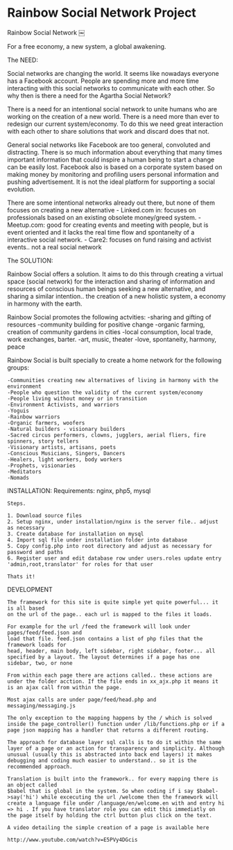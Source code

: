 Rainbow Social Network Project
=======
Rainbow Social Network ￼

For a free economy, a new system, a global awakening.

The NEED:

Social networks are changing the world. It seems like nowadays everyone has a Facebook account. People are spending more and more time interacting with this social networks to communicate with each other. So why then is there a need for the Agartha Social Network?

There is a need for an intentional social network to unite humans who are working on the creation of a new world. There is a need more than ever to redesign our current system/economy. To do this we need great interaction with each other to share solutions that work and discard does that not.

General social networks like Facebook are too general, convoluted and distracting. There is so much information about everything that many times important information that could inspire a human being to start a change can be easily lost. Facebook also is based on a corporate system based on making money by monitoring and profiling users personal information and pushing advertisement. It is not the ideal platform for supporting a social evolution.

There are some intentional networks already out there, but none of them focuses on creating a new alternative
	- Linked.com in: focuses on professionals based on an existing obsolete money/greed system.
	- Meetup.com: good for creating events and meeting with people, but is event oriented and it lacks the real time flow and 	  spontaneity of a interactive social network.
	- Care2: focuses on fund raising and activist events.. not a real social network 


The SOLUTION:

Rainbow Social offers a solution. It aims to do this through creating a virtual space (social network) for the interaction and sharing of information and resources of conscious human beings seeking a new alternative, and sharing a similar intention.. the creation of a new holistic system, a economy in harmony with the earth.

Rainbow Social promotes the following actvities: 
	-sharing and gifting of resources
	-community building for positive change
	-organic farming, creation of community gardens in cities
	-local consumption, local trade, work exchanges, barter. 
	-art, music, theater
	-love, spontaneity, harmony, peace

Rainbow Social is built specially to create a home network for the following groups:

	-Communities creating new alternatives of living in harmony with the environment
	-People who question the validity of the current system/economy
	-People living without money or in transition
	-Environment Activists, and warriors
	-Yoguis
	-Rainbow warriors
	-Organic farmers, woofers
	-Natural builders - visionary builders
	-Sacred circus performers, clowns, jugglers, aerial fliers, fire spinners, story tellers
	-Visionary artists, artisans, poets
	-Conscious Musicians, Singers, Dancers
	-Healers, light workers, body workers
	-Prophets, visionaries
	-Meditators
	-Nomads

INSTALLATION:
	Requirements: nginx, php5, mysql

	Steps.

	1. Download source files
	2. Setup nginx, under installation/nginx is the server file.. adjust as necessary
	3. Create database for installation on mysql
	4. Import sql file under installation folder into database
	5. Copy config.php into root directory and adjust as necessary for password and paths
	6. Register user and edit database row under users.roles update entry 'admin,root,translator' for roles for that user

	Thats it!


DEVELOPMENT

	The framework for this site is quite simple yet quite powerful... it is all based
	on the url of the page.. each url is mapped to the files it loads.

	For example for the url /feed the framework will look under pages/feed/feed.json and
	load that file. feed.json contains a list of php files that the framework loads for
	head, header, main body, left sidebar, right sidebar, footer... all specified by a layout. The layout determines if a page has one sidebar, two, or none

	From within each page there are actions called.. these actions are under the folder acction. If the file ends in xx_ajx.php it means it is an ajax call from within the page.

	Most ajax calls are under page/feed/head.php and messaging/messaging.js

	The only exception to the mapping happens by the / which is solved inside the page_controller() function under /lib/functions.php or if a page json mapping has a handler that returns a different routing.

	The approach for database layer sql calls is to do it within the same layer of a page or an action for transparency and simplicity. Although unusual (usually this is abstracted into back end layers) it makes debugging and coding much easier to understand.. so it is the recommended approach.

	Translation is built into the framework.. for every mapping there is an object called
	$babel that is global in the system. So when coding if i say $babel->say('hi') while excecuting the url /welcome then the framework will create a language file under /language/en/welcome.en with and entry hi => hi . If you have translator role you can edit this immediatly on the page itself by holding the ctrl button plus click on the text. 

	A video detailing the simple creation of a page is available here

	http://www.youtube.com/watch?v=E5PVy4DGcis


	 






















	￼




